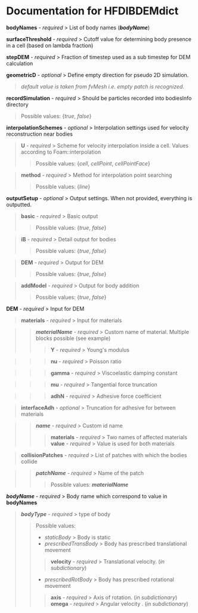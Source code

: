 # Documentation for HFDIBDEMdict

**bodyNames** - *required* > List of body names (***bodyName***)

**surfaceThreshold** - *required* > Cutoff value for determining body presence in a cell (based on lambda fraction)

**stepDEM** - *required* > Fraction of timestep used as a sub timestep for DEM calculation

**geometricD** - *optional* > Define empty direction for pseudo 2D simulation.
> *default value is taken from fvMesh i.e. empty patch is recognized.*

**recordSimulation** - *required* > Should be particles recorded into bodiesInfo directory
> Possible values: {*true*, *false*}

**interpolationSchemes** - *optional* > Interpolation settings used for velocity reconstruction near bodies

> **U** - *required* > Scheme for velocity interpolation inside a cell. Values according to Foam::interpolation
>> Possible values: {*cell*, *cellPoint*, *cellPointFace*}

> **method** - *required* > Method for interpolation point searching
>> Possible values: {*line*}

**outputSetup** - *optional* > Output settings. When not provided, everything is outputted.

> **basic** - *required* > Basic output
>> Possible values: {*true*, *false*}

> **iB** - *required* > Detail output for bodies
>> Possible values: {*true*, *false*}

> **DEM** - *required* > Output for DEM
>> Possible values: {*true*, *false*}

> **addModel** - *required* > Output for body addition
>> Possible values: {*true*, *false*}

**DEM** - *required* > Input for DEM

> **materials** - *required* > Input for materials

>> ***materialName*** - *required* > Custom name of material. Multiple blocks possible (see example)
>>> **Y** - *required* > Young's modulus

>>> **nu** - *required* > Poisson ratio

>>> **gamma** - *required* > Viscoelastic damping constant

>>> **mu** - *required* > Tangential force truncation

>>> **adhN** - *required* > Adhesive force coefficient

> **interfaceAdh** - *optional* > Truncation for adhesive for between materials

>> ***name*** - *required* > Custom id name
>>> **materials** - *required* > Two names of affected materials
>>> **value** - *required* > Value is used for both materials

> **collisionPatches** - *required* > List of patches with which the bodies collide

>> ***patchName*** - *required* > Name of the patch
>>> Possible values: ***materialName***

***bodyName*** - *required* > Body name which correspond to value in **bodyNames**

> ***bodyType*** - *required* > type of body
>> Possible values:
>> - *staticBody* > Body is static
>> - *prescribedTransBody* > Body has prescribed translational movement
>>> **velocity** - *required* > Translational velocity. (*in subdictionary*)
>> - *prescribedRotBody* > Body has prescribed rotational movement
>>> **axis** - *required* > Axis of rotation. (*in subdictionary*)
>>> **omega** - *required* > Angular velocity . (*in subdictionary*)